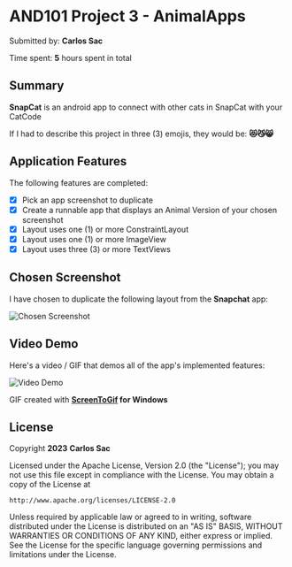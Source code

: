 <!-- (This is a comment) INSTRUCTIONS: Go through this page and fill out any **bolded** entries with their correct values.-->

# AND101 Project 3 - AnimalApps

Submitted by: **Carlos Sac**

Time spent: **5** hours spent in total

## Summary

**SnapCat** is an android app to connect with other cats in SnapCat with your CatCode

If I had to describe this project in three (3) emojis, they would be: **😻😼😸**

## Application Features

<!-- (This is a comment) Please be sure to change the [ ] to [x] for any features you completed.  If a feature is not checked [x], you might miss the points for that item! -->

The following features are completed:

- [x] Pick an app screenshot to duplicate
- [x] Create a runnable app that displays an Animal Version of your chosen screenshot
- [x] Layout uses one (1) or more ConstraintLayout
- [x] Layout uses one (1) or more ImageView
- [x] Layout uses three (3) or more TextViews

## Chosen Screenshot

I have chosen to duplicate the following layout from the **Snapchat** app:

<img src='https://i.imgur.com/0gUpvlV.png' title='Chosen Screenshot' width='' alt='Chosen Screenshot' />

## Video Demo

Here's a video / GIF that demos all of the app's implemented features:

<img src='https://i.imgur.com/kpRueMi.gif' title='Video Demo' width='' alt='Video Demo' />

GIF created with **[ScreenToGif](https://www.screentogif.com/) for Windows**

## License

Copyright **2023** **Carlos Sac**

Licensed under the Apache License, Version 2.0 (the "License");
you may not use this file except in compliance with the License.
You may obtain a copy of the License at

    http://www.apache.org/licenses/LICENSE-2.0

Unless required by applicable law or agreed to in writing, software
distributed under the License is distributed on an "AS IS" BASIS,
WITHOUT WARRANTIES OR CONDITIONS OF ANY KIND, either express or implied.
See the License for the specific language governing permissions and
limitations under the License.
